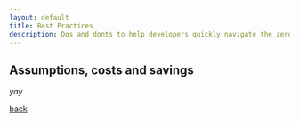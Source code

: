 ```yaml
---
layout: default
title: Best Practices
description: Dos and donts to help developers quickly navigate the zero knowledge space
---
```


## Assumptions, costs and savings

_yay_

[back](./)
